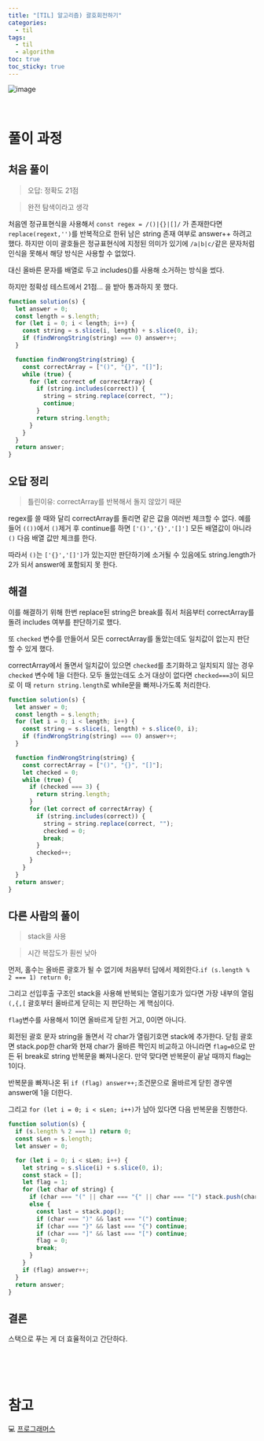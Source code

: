 ```yaml
---
title: "[TIL] 알고리즘) 괄호회전하기"
categories:
  - til
tags:
  - til
  - algorithm
toc: true
toc_sticky: true
---
```


![image](https://user-images.githubusercontent.com/79133602/190297564-04af658a-83ee-4342-88b7-807d4f260fe4.png)

<br/>

# 풀이 과정

## 처음 풀이

> 오답: 정확도 21점

> 완전 탐색이라고 생각

처음엔 정규표현식을 사용해서 `const regex = /()|{}|[]/` 가 존재한다면 `replace(regext,'')`를 반복적으로 한뒤 남은 string 존재 여부로 answer++ 하려고 했다. 하지만 이미 괄호들은 정규표현식에 지정된 의미가 있기에 `/a|b|c/`같은 문자처럼 인식을 못해서 해당 방식은 사용할 수 없었다.

대신 올바른 문자를 배열로 두고 includes()를 사용해 소거하는 방식을 썼다.

하지만 정확성 테스트에서 21점... 을 받아 통과하지 못 했다.

```js
function solution(s) {
  let answer = 0;
  const length = s.length;
  for (let i = 0; i < length; i++) {
    const string = s.slice(i, length) + s.slice(0, i);
    if (findWrongString(string) === 0) answer++;
  }

  function findWrongString(string) {
    const correctArray = ["()", "{}", "[]"];
    while (true) {
      for (let correct of correctArray) {
        if (string.includes(correct)) {
          string = string.replace(correct, "");
          continue;
        }
        return string.length;
      }
    }
  }
  return answer;
}
```

## 오답 정리

> 틀린이유: correctArray를 반복해서 돌지 않았기 때문

regex를 쓸 때와 달리 correctArray를 돌리면 같은 값을 여러번 체크할 수 없다. 예를 들어 `(())`에서 `()`제거 후 continue를 하면 `['()','{}','[]']` 모든 배열값이 아니라 `()` 다음 배열 값만 체크를 한다.

따라서 `()`는 `['{}','[]']`가 있는지만 판단하기에 소거될 수 있음에도 string.length가 2가 되서 answer에 포함되지 못 한다.

## 해결

이를 해결하기 위해 한번 replace된 string은 break를 줘서 처음부터 correctArray를 돌려 includes 여부를 판단하기로 했다.

또 `checked` 변수를 만들어서 모든 correctArray를 돌았는데도 일치값이 없는지 판단할 수 있게 했다.

correctArray에서 돌면서 일치값이 있으면 `checked`를 초기화하고 일치되지 않는 경우 `checked` 변수에 1을 더한다. 모두 돌았는데도 소거 대상이 없다면 `checked===3`이 되므로 이 때 `return string.length`로 while문을 빠져나가도록 처리한다.

```js
function solution(s) {
  let answer = 0;
  const length = s.length;
  for (let i = 0; i < length; i++) {
    const string = s.slice(i, length) + s.slice(0, i);
    if (findWrongString(string) === 0) answer++;
  }

  function findWrongString(string) {
    const correctArray = ["()", "{}", "[]"];
    let checked = 0;
    while (true) {
      if (checked === 3) {
        return string.length;
      }
      for (let correct of correctArray) {
        if (string.includes(correct)) {
          string = string.replace(correct, "");
          checked = 0;
          break;
        }
        checked++;
      }
    }
  }
  return answer;
}
```

## 다른 사람의 풀이

> stack을 사용

> 시간 복잡도가 훤씬 낮아

먼저, 홀수는 올바른 괄호가 될 수 없기에 처음부터 답에서 제외한다.`if (s.length % 2 === 1) return 0;`

그리고 선입후출 구조인 stack을 사용해 반복되는 열림기호가 있다면 가장 내부의 열림 `(,{,[` 괄호부터 올바르게 닫히는 지 판단하는 게 핵심이다.

`flag`변수를 사용해서 1이면 올바르게 닫힌 거고, 0이면 아니다.

회전된 괄호 문자 string을 돌면서 각 char가 열림기호면 stack에 추가한다.
닫힘 괄호면 stack.pop한 char와 현재 char가 올바른 짝인지 비교하고 아니라면 `flag=0`으로 만든 뒤 break로 string 반복문을 빠져나온다. 만약 맞다면 반복문이 끝날 때까지 flag는 1이다.

반복문을 빠져나온 뒤 `if (flag) answer++;`조건문으로 올바르게 닫힌 경우엔 answer에 1을 더한다.

그리고 `for (let i = 0; i < sLen; i++)`가 남아 있다면 다음 반복문을 진행한다.

```js
function solution(s) {
  if (s.length % 2 === 1) return 0;
  const sLen = s.length;
  let answer = 0;

  for (let i = 0; i < sLen; i++) {
    let string = s.slice(i) + s.slice(0, i);
    const stack = [];
    let flag = 1;
    for (let char of string) {
      if (char === "(" || char === "{" || char === "[") stack.push(char);
      else {
        const last = stack.pop();
        if (char === ")" && last === "(") continue;
        if (char === "}" && last === "{") continue;
        if (char === "]" && last === "[") continue;
        flag = 0;
        break;
      }
    }
    if (flag) answer++;
  }
  return answer;
}
```

## 결론

스택으로 푸는 게 더 효율적이고 간단하다.

<br/><br/><br/>

# 참고

💻 [프로그래머스](https://school.programmers.co.kr/learn/courses/30/lessons/76502)
